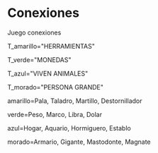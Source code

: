 # Conexiones
Juego conexiones

T_amarillo="HERRAMIENTAS"

T_verde="MONEDAS"

T_azul="VIVEN ANIMALES"

T_morado="PERSONA GRANDE"

amarillo=Pala, Taladro, Martillo, Destornillador

verde=Peso, Marco, Libra, Dolar

azul=Hogar, Aquario, Hormiguero, Establo

morado=Armario, Gigante, Mastodonte, Magnate

